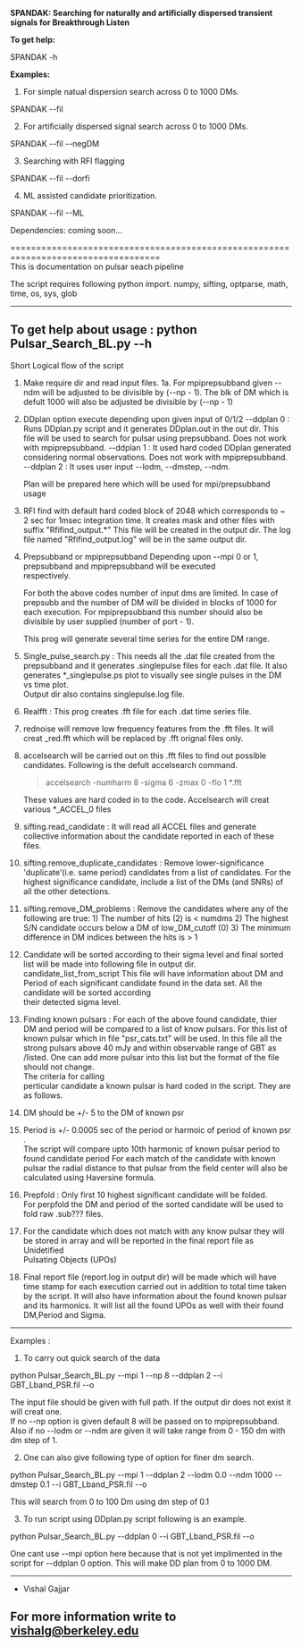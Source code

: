 

**SPANDAK: Searching for naturally and artificially dispersed transient signals for Breakthrough Listen**



**To get help:**

SPANDAK -h


**Examples:**
1. For simple natual dispersion search across 0 to 1000 DMs. 

SPANDAK --fil <filterbank file> 

2. For artificially dispersed signal search across 0 to 1000 DMs. 

SPANDAK --fil <filterbank file> --negDM
	
3. Searching with RFI flagging

SPANDAK --fil <filterbank file> --dorfi
	
4. ML assisted candidate prioritization. 

SPANDAK --fil <filterbank file> --ML <Saved ML mode> 


Dependencies: coming soon... 


===================================================================================\
This is documentation on pulsar seach pipeline

The script requires following python import. 
numpy, sifting, optparse, math, time, os, sys, glob

---------------------------------------------------------------------------
To get help about usage : 
python Pulsar_Search_BL.py --h 
---------------------------------------------------------------------------
Short Logical flow of the script 

1. Make require dir and read input files. 
1a. For mpiprepsubband given --ndm will be adjusted to be divisible by 
    (--np - 1). The blk of DM which is defult 1000 will also be adjusted 
    be divisible by (--np - 1)
    	 

2. DDplan option execute depending upon given input of 0/1/2 
	--ddplan 0 : Runs DDplan.py script and it generates DDplan.out 
		     in the out dir. This file will be used to search for 
		     pulsar using prepsubband. Does not work with 
		     mpiprepsubband. 
	--ddplan 1 : It used hard coded DDplan generated considering normal
		     observations. Does not work with mpiprepsubband.  
	--ddplan 2 : It uses user input --lodm, --dmstep, --ndm.  

   Plan will be prepared here which will be used for mpi/prepsubband usage
	
3. RFI find with default hard coded block of 2048 which corresponds to ~ 2 sec
   for 1msec integration time. It creates mask and other files with suffix
   "Rfifind_output.*" This file will be created in the output dir. 
    The log file named "Rfifind_output.log" will be in the same output dir. 

4. Prepsubband or mpiprepsubband 
   Depending upon --mpi 0 or 1, prepsubband and mpiprepsubband will be executed    
   respectively. 	
   
   For both the above codes number of input dms are limited. 
   In case of prepsubb   and the number of DM will be divided in blocks 
   of 1000 for each execution. 
   For mpiprepsubband this number should also be divisible by user supplied 
   (number of port - 1). 

   This prog will generate several time series for the entire  DM range. 
 
5. Single_pulse_search.py : This needs all the .dat file created from the 
   prepsubband and it generates .singlepulse files for each .dat file. It also 
   generates *_singlepulse.ps plot to visually see single pulses in the DM vs time plot.    
   Output dir also contains singlepulse.log file. 

6. Realfft : This prog creates .fft file for each .dat time series file. 

7. rednoise will remove low frequency features from the .fft files. It will 
   creat _red.fft which will be replaced by .fft orignal files only. 

8. accelsearch will be carried out on this .fft files to find out possible 
   candidates. 
   Following is the defult accelsearch command. 

   > accelsearch -numharm 8 -sigma 6 -zmax 0 -flo 1 *.fft

   These values are hard coded in to the code. 
   Accelsearch will creat various *_ACCEL_0 files 

9. sifting.read_candidate : It will read all ACCEL files and 
   generate collective information about the candidate reported 
   in each of these files. 

10. sifting.remove_duplicate_candidates : 
     Remove lower-significance 'duplicate'(i.e. same period) 
     candidates from a list of candidates.  For the highest
     significance candidate, include a list of the DMs (and SNRs)
     of all the other detections. 

11. sifting.remove_DM_problems : 
    Remove the candidates where any of the following are true:
            1) The number of hits (2) is < numdms 
            2) The highest S/N candidate occurs below a DM of low_DM_cutoff (0)
            3) The minimum difference in DM indices between the hits is > 1
 
12. Candidate will be sorted according to their sigma level and final sorted
    list will be made into following file in output dir. 
    candidate_list_from_script 
    This file will have information about DM and Period of each significant 
    candidate found in the data set. All the candidate will be sorted according     
    their detected sigma level.  

    
13. Finding known pulsars : For each of the above found candidate, thier DM and 
   period will be compared to a list of know pulsars. For this 
   list of known pulsar which in file "psr_cats.txt" will be used. 
   In this file all the strong pulsars above 40 mJy and within observable 
   range of GBT as /listed. One can add more pulsar into this list but 
   the format of the file should not change.  
   The criteria for calling 	   
   perticular candidate a known pulsar is hard coded in the script. 
   They are as follows. 
   1. DM should be  +/- 5 to the DM of known psr
   2. Period is +/- 0.0005 sec of the period or harmoic of period of known psr .   
   The script will compare upto 10th harmonic of known pulsar period 
   to found candidate period
   For each match of the candidate with known pulsar the radial distance to
   that pulsar from the field center will also be calculated using 
   Haversine formula. 	

14. Prepfold : Only first 10 highest significant candidate will be folded.  
   For perpfold the DM and period of the sorted candidate will be used 
   to fold raw .sub??? files.  

15. For the candidate which does not match with any know pulsar they will be
   stored in array and will be reported in the final report file as Unidetified    
   Pulsating Objects (UPOs)

16. Final report file (report.log in output dir) will be made which will have 
    time stamp for each execution carried out in addition to total time taken by
    the script. It will also have information about the found known pulsar and 
    its harmonics. It will list all the found UPOs as well with their found DM,Period and Sigma. 

-------------------------------------------------------------------------------------------------
Examples : 

1. To carry out quick search of the data

python Pulsar_Search_BL.py --mpi 1 --np 8 --ddplan 2 --i GBT_Lband_PSR.fil --o <your output directory>

The input file should be given with full path. 
If the output dir does not exist it will creat one.  
If no --np option is given default 8 will be passed on to mpiprepsubband. 
Also if no --lodm or --ndm are given it will take range from 0 - 150 dm with dm step of 1. 

2. One can also give following type of option for finer dm search. 

python Pulsar_Search_BL.py --mpi 1 --ddplan 2 --lodm 0.0 --ndm 1000 --dmstep 0.1 --i GBT_Lband_PSR.fil --o <your output directory>

This will search from 0 to 100 Dm using dm step of 0.1

3. To run script using DDplan.py script following is an example. 

python Pulsar_Search_BL.py --ddplan 0 --i GBT_Lband_PSR.fil --o <your output direcory> 

One cant use --mpi option here because that is not yet implimented in the script for --ddplan 0 option. 
This will make DD plan from 0 to 1000 DM. 

-----------------------------------------------------------------------------------------------   
- Vishal Gajjar


For more information write to vishalg@berkeley.edu
------------------------------------------------------------------------------------------------
